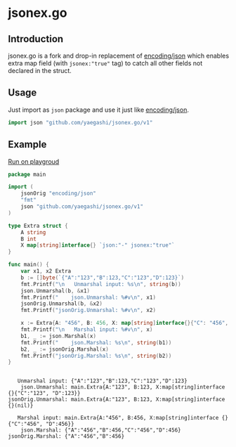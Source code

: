# jsonex.go

## Introduction

jsonex.go is a fork and drop-in replacement of [encoding/json](https://golang.org/pkg/encoding/json/)
which enables extra map field (with `jsonex:"true"` tag) to catch all other fields not declared in the struct.

## Usage

Just import as `json` package and use it just like [encoding/json](https://golang.org/pkg/encoding/json/).

```go
import json "github.com/yaegashi/jsonex.go/v1"
```

## Example

[Run on playgroud](https://play.golang.org/p/e2jhcd2ovrT)

```go
package main

import (
	jsonOrig "encoding/json"
	"fmt"
	json "github.com/yaegashi/jsonex.go/v1"
)

type Extra struct {
	A string
	B int
	X map[string]interface{} `json:"-" jsonex:"true"`
}

func main() {
	var x1, x2 Extra
	b := []byte(`{"A":"123","B":123,"C":"123","D":123}`)
	fmt.Printf("\n   Unmarshal input: %s\n", string(b))
	json.Unmarshal(b, &x1)
	fmt.Printf("    json.Unmarshal: %#v\n", x1)
	jsonOrig.Unmarshal(b, &x2)
	fmt.Printf("jsonOrig.Unmarshal: %#v\n", x2)

	x := Extra{A: "456", B: 456, X: map[string]interface{}{"C": "456", "D": 456}}
	fmt.Printf("\n   Marshal input: %#v\n", x)
	b1, _ := json.Marshal(x)
	fmt.Printf("    json.Marshal: %s\n", string(b1))
	b2, _ := jsonOrig.Marshal(x)
	fmt.Printf("jsonOrig.Marshal: %s\n", string(b2))
}
```

```text

   Unmarshal input: {"A":"123","B":123,"C":"123","D":123}
    json.Unmarshal: main.Extra{A:"123", B:123, X:map[string]interface {}{"C":"123", "D":123}}
jsonOrig.Unmarshal: main.Extra{A:"123", B:123, X:map[string]interface {}(nil)}

   Marshal input: main.Extra{A:"456", B:456, X:map[string]interface {}{"C":"456", "D":456}}
    json.Marshal: {"A":"456","B":456,"C":"456","D":456}
jsonOrig.Marshal: {"A":"456","B":456}
```

